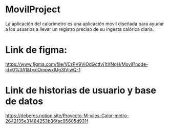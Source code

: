 # MovilProject
La aplicación del calorímetro es una aplicación móvil diseñada para ayudar a los usuarios a llevar un registro preciso de su ingesta calórica diaria.

# Link de figma:
https://www.figma.com/file/VCrPV9ViOdGctfvj1tXNqH/Movil?node-id=0%3A1&t=xlOmpwxIUg3tViwQ-1

# Link de historias de usuario y base de datos
https://deberes.notion.site/Proyecto-M-viles-Calor-metro-2642135e31484253b36fac85605d931f